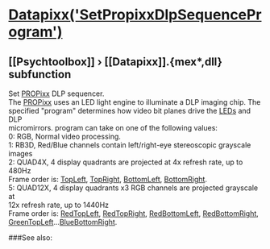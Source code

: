 # [Datapixx('SetPropixxDlpSequenceProgram')](Datapixx-SetPropixxDlpSequenceProgram) 
## [[Psychtoolbox]] &#8250; [[Datapixx]].{mex*,dll} subfunction


Set [PROPixx](PROPixx) DLP sequencer.  
The [PROPixx](PROPixx) uses an LED light engine to illuminate a DLP imaging chip. The  
specified "program" determines how video bit planes drive the [LEDs](LEDs) and DLP  
micromirrors. program can take on one of the following values:  
   0: RGB, Normal video processing.  
   1: RB3D, Red/Blue channels contain left/right-eye stereoscopic grayscale  
images  
   2: QUAD4X, 4 display quadrants are projected at 4x refresh rate, up to 480Hz  
      Frame order is: [TopLeft](TopLeft), [TopRight](TopRight), [BottomLeft](BottomLeft), [BottomRight](BottomRight).  
   5: QUAD12X, 4 display quadrants x3 RGB channels are projected grayscale at  
12x refresh rate, up to 1440Hz  
      Frame order is: [RedTopLeft](RedTopLeft), [RedTopRight](RedTopRight), [RedBottomLeft](RedBottomLeft), [RedBottomRight](RedBottomRight),  
[GreenTopLeft](GreenTopLeft)...[BlueBottomRight](BlueBottomRight).  
  


###See also:

